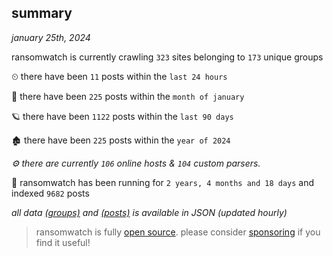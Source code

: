 
## summary
_january 25th, 2024_

ransomwatch is currently crawling `323` sites belonging to `173` unique groups

⏲ there have been `11` posts within the `last 24 hours`

🦈 there have been `225` posts within the `month of january`

🪐 there have been `1122` posts within the `last 90 days`

🏚 there have been `225` posts within the `year of 2024`

_⚙️ there are currently `106` online hosts & `104` custom parsers._

🦕 ransomwatch has been running for `2 years, 4 months and 18 days` and indexed `9682` posts

_all data  [(groups)](http://ransomwhat.telemetry.ltd/groups) and [(posts)](http://ransomwhat.telemetry.ltd/posts) is available in JSON (updated hourly)_

> ransomwatch is fully [open source](https://github.com/joshhighet/ransomwatch#ransomwatch--). please consider [sponsoring](https://github.com/sponsors/joshhighet) if you find it useful!
